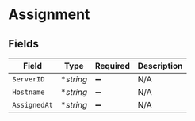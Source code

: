 # Assignment


## Fields

| Field              | Type               | Required           | Description        |
| ------------------ | ------------------ | ------------------ | ------------------ |
| `ServerID`         | **string*          | :heavy_minus_sign: | N/A                |
| `Hostname`         | **string*          | :heavy_minus_sign: | N/A                |
| `AssignedAt`       | **string*          | :heavy_minus_sign: | N/A                |